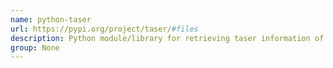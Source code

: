 ```yaml
---
name: python-taser
url: https://pypi.org/project/taser/#files
description: Python module/library for retrieving taser information of domains.
group: None
---
```


